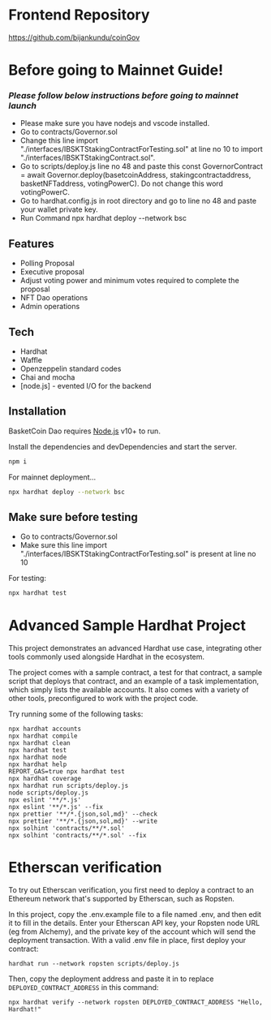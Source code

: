 # Frontend Repository
https://github.com/bijankundu/coinGov

# Before going to Mainnet Guide!
### _Please follow below instructions before going to mainnet launch_

- Please make sure you have nodejs and vscode installed.
- Go to contracts/Governor.sol 
- Change this line import "./interfaces/IBSKTStakingContractForTesting.sol" at line no 10 to import "./interfaces/IBSKTStakingContract.sol".
- Go to scripts/deploy.js line no 48 and paste this const GovernorContract = await Governor.deploy(basetcoinAddress, stakingcontractaddress, basketNFTaddress, votingPowerC). Do not change this word votingPowerC.
- Go to hardhat.config.js in root directory and go to line no 48 and paste your wallet private key.
- Run Command npx hardhat deploy --network bsc

## Features

- Polling Proposal
- Executive proposal
- Adjust voting power and minimum votes required to complete the proposal
- NFT Dao operations
- Admin operations


## Tech

- Hardhat
- Waffle
- Openzeppelin standard codes
- Chai and mocha 
- [node.js] - evented I/O for the backend



## Installation

BasketCoin Dao requires [Node.js](https://nodejs.org/) v10+ to run.

Install the dependencies and devDependencies and start the server.

```sh
npm i
```

For mainnet deployment...

```sh
npx hardhat deploy --network bsc
```


## Make sure before testing
- Go to contracts/Governor.sol 
- Make sure this line import "./interfaces/IBSKTStakingContractForTesting.sol" is present at line no 10

For testing:

```sh
npx hardhat test
```




# Advanced Sample Hardhat Project

This project demonstrates an advanced Hardhat use case, integrating other tools commonly used alongside Hardhat in the ecosystem.

The project comes with a sample contract, a test for that contract, a sample script that deploys that contract, and an example of a task implementation, which simply lists the available accounts. It also comes with a variety of other tools, preconfigured to work with the project code.

Try running some of the following tasks:

```shell
npx hardhat accounts
npx hardhat compile
npx hardhat clean
npx hardhat test
npx hardhat node
npx hardhat help
REPORT_GAS=true npx hardhat test
npx hardhat coverage
npx hardhat run scripts/deploy.js
node scripts/deploy.js
npx eslint '**/*.js'
npx eslint '**/*.js' --fix
npx prettier '**/*.{json,sol,md}' --check
npx prettier '**/*.{json,sol,md}' --write
npx solhint 'contracts/**/*.sol'
npx solhint 'contracts/**/*.sol' --fix
```

# Etherscan verification

To try out Etherscan verification, you first need to deploy a contract to an Ethereum network that's supported by Etherscan, such as Ropsten.

In this project, copy the .env.example file to a file named .env, and then edit it to fill in the details. Enter your Etherscan API key, your Ropsten node URL (eg from Alchemy), and the private key of the account which will send the deployment transaction. With a valid .env file in place, first deploy your contract:

```shell
hardhat run --network ropsten scripts/deploy.js
```

Then, copy the deployment address and paste it in to replace `DEPLOYED_CONTRACT_ADDRESS` in this command:

```shell
npx hardhat verify --network ropsten DEPLOYED_CONTRACT_ADDRESS "Hello, Hardhat!"
```

